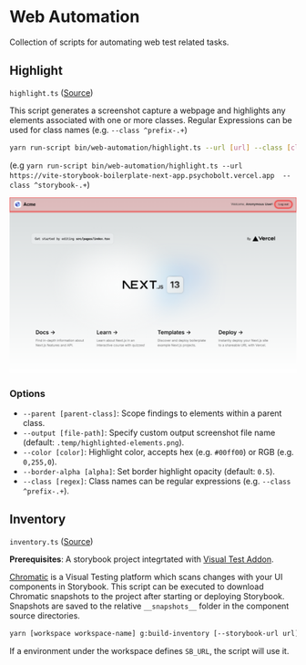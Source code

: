 # Web Automation

Collection of scripts for automating web test related tasks.

## Highlight

`highlight.ts` ([Source](highlight.ts))

This script generates a screenshot capture a webpage and highlights any elements associated with one or more classes. Regular Expressions can be used for class names (e.g. `--class ^prefix-.+`)

```sh
yarn run-script bin/web-automation/highlight.ts --url [url] --class [class-one] --class [class-two]
```

(e.g `yarn run-script bin/web-automation/highlight.ts --url https://vite-storybook-boilerplate-next-app.psychobolt.vercel.app  --class ^storybook-.+`)

![Alt text](../../apps/next-app/public/highlighted-elements.png)

### Options

- `--parent [parent-class]`: Scope findings to elements within a parent class.
- `--output [file-path]`: Specify custom output screenshot file name (default: `.temp/highlighted-elements.png`).
- `--color [color]`: Highlight color, accepts hex (e.g. `#00ff00`) or RGB (e.g. `0,255,0`).
- `--border-alpha [alpha]`: Set border highlight opacity (default: `0.5`).
- `--class [regex]`: Class names can be regular expressions (e.g. `--class ^prefix-.+`).

## Inventory

`inventory.ts` ([Source](inventory.ts))

**Prerequisites**: A storybook project integrtated with [Visual Test Addon](https://storybook.js.org/addons/@chromatic-com/storybook).

[Chromatic](https://www.chromatic.com/) is a Visual Testing platform which scans changes with your UI components in Storybook. This script can be executed to download Chromatic snapshots to the project after starting or deploying Storybook. Snapshots are saved to the relative `__snapshots__` folder in the component source directories.

```sh
yarn [workspace workspace-name] g:build-inventory [--storybook-url url]
```

If a environment under the workspace defines `SB_URL`, the script will use it.
